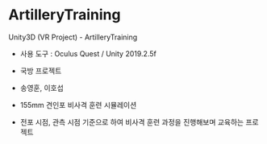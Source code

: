 # ArtilleryTraining
Unity3D (VR Project) - ArtilleryTraining

- 사용 도구 : Oculus Quest / Unity 2019.2.5f

- 국방 프로젝트
- 송영훈, 이호섭 

- 155mm 견인포 비사격 훈련 시뮬레이션 
- 전포 시점, 관측 시점 기준으로 하여 비사격 훈련 과정을 진행해보며 교육하는 프로젝트 


